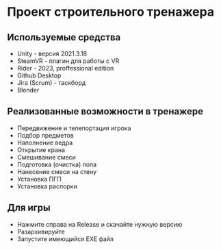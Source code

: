 # Проект строительного тренажера

## Используемые средства
* Unity - версия 2021.3.18
* SteamVR - плагин для работы с VR
* Rider - 2023, proffessional edition
* Github Desktop
* Jira (Scrum) - таскборд
* Blender
## Реализованные возможности в тренажере
* Передвижение и телепортация игрока
* Подбор предметов
* Наполнение ведра
* Открытие крана
* Смешивание смеси
* Подготовка (очистка) пола
* Нанесение смеси на стену
* Установка ПГП
* Установка распорки
  <br>
## Для игры
* Нажмите справа на Release и скачайте нужную версию
* Разархивируйте
* Запустите имеющийся EXE файл
